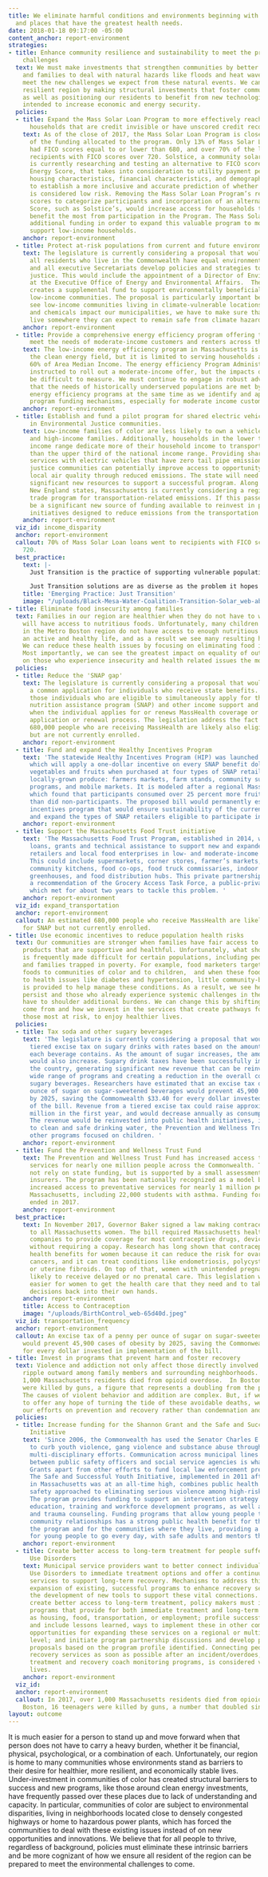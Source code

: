 ```yaml
---
title: We eliminate harmful conditions and environments beginning with the people
  and places that have the greatest health needs.
date: 2018-01-18 09:17:00 -05:00
content_anchor: report-environment
strategies:
- title: Enhance community resilience and sustainability to meet the present and future
    challenges
  text: We must make investments that strengthen communities by better preparing individuals
    and families to deal with natural hazards like floods and heat waves as well as
    meet the new challenges we expect from these natural events. We can build a more
    resilient region by making structural investments that foster community resiliency
    as well as positioning our residents to benefit from new technologies that are
    intended to increase economic and energy security.
  policies:
  - title: Expand the Mass Solar Loan Program to more effectively reach low-income
      households that are credit invisible or have unscored credit records.
    text: As of the close of 2017, the Mass Solar Loan Program is close to full utilization
      of the funding allocated to the program. Only 13% of Mass Solar Loan recipients
      had FICO scores equal to or lower than 680, and over 70% of the loans went to
      recipients with FICO scores over 720. Solstice, a community solar provider,
      is currently researching and testing an alternative to FICO scores called an
      Energy Score, that takes into consideration to utility payment performance,
      housing characteristics, financial characteristics, and demographic characteristics
      to establish a more inclusive and accurate prediction of whether or not a participant
      is considered low risk. Removing the Mass Solar Loan Program’s reliance on FICO
      scores to categorize participants and incorporation of an alternative Energy
      Score, such as Solstice’s, would increase access for households that stand to
      benefit the most from participation in the Program. The Mass Solar Program needs
      additional funding in order to expand this valuable program to more effectively
      support low-income households.
    anchor: report-environment
  - title: Protect at-risk populations from current and future environmental hazards.
    text: The legislature is currently considering a proposal that would require that
      all residents who live in the Commonwealth have equal environmental justice,
      and all executive Secretariats develop policies and strategies to achieve environmental
      justice. This would include the appointment of a Director of Environmental Justice
      at the Executive Office of Energy and Environmental Affairs.  The proposal also
      creates a supplemental fund to support environmentally beneficial projects in
      low-income communities. The proposal is particularly important because we often
      see low-income communities living in climate-vulnerable locations. As superstorms
      and chemicals impact our municipalities, we have to make sure that all residents
      live somewhere they can expect to remain safe from climate hazards.
    anchor: report-environment
  - title: Provide a comprehensive energy efficiency program offering to effectively
      meet the needs of moderate-income customers and renters across the Commonwealth.
    text: The low-income energy efficiency program in Massachusetts is a leader in
      the clean energy field, but it is limited to serving households at or below
      60% of Area Median Income. The energy efficiency Program Administrators were
      instructed to roll out a moderate-income offer, but the impacts of this will
      be difficult to measure. We must continue to engage in robust advocacy to ensure
      that the needs of historically underserved populations are met by the state’s
      energy efficiency programs at the same time as we identify and approval additional
      program funding mechanisms, especially for moderate income customers.
    anchor: report-environment
  - title: Establish and fund a pilot program for shared electric vehicle services
      in Environmental Justice communities.
    text: Low-income families of color are less likely to own a vehicle than white
      and high-income families. Additionally, households in the lower third of the
      income range dedicate more of their household income to transportation costs
      than the upper third of the national income range. Providing shared mobility
      services with electric vehicles that have zero tail pipe emissions within environmental
      justice communities can potentially improve access to opportunity and improve
      local air quality through reduced emissions. The state will need to allocate
      significant new resources to support a successful program. Along with other
      New England states, Massachusetts is currently considering a regional cap and
      trade program for transportation-related emissions. If this passes, it could
      be a significant new source of funding available to reinvest in programs and
      initiatives designed to reduce emissions from the transportation sector.
    anchor: report-environment
  viz_id: income_disparity
  anchor: report-environment
  callout: 70% of Mass Solar Loan loans went to recipients with FICO scores above
    720.
  best_practice:
    text: |-
      Just Transition is the practice of supporting vulnerable populations in the face of massive economic shifts both due to and to avoid climate change and loss of biodiversity. It is in response to the history of chaotic, harmful economic restructurings that have overwhelmingly affected low income communities of color. Just Transition ensures that the cost of these beneficial changes is not borne by a select few.

      Just Transition solutions are as diverse as the problem it hopes to solve. The Black Mesa Water Coalition in Arizona and their Just Transition Campaign is a leading example of community activism and involvement. The group has succeeded in shutting down polluting facilities and replacing them with clean community controlled sourced of energy and green economy jobs. In Boulder, Colorado the Just Transition Collaborative notes that non-homeowners lack the opportunity to invest in solar and may bear the brunt of shifts in utilities. The City of Boulder, per a recommendation of the Just Transition Collaborative, is designing a program to provide energy subsidies for the elderly, and low-income individuals, particularly low-income individuals of color.
    title: 'Emerging Practice: Just Transition'
    image: "/uploads/Black-Mesa-Water-Coalition-Transition-Solar_web-abd87f.jpeg"
- title: Eliminate food insecurity among families
  text: Families in our region are healthier when they do not have to worry if they
    will have access to nutritious foods. Unfortunately, many children and adults
    in the Metro Boston region do not have access to enough nutritious food to support
    an active and healthy life, and as a result we see many resulting health issues.
    We can reduce these health issues by focusing on eliminating food insecurity.
    Most importantly, we can see the greatest impact on equality of outcomes by focusing
    on those who experience insecurity and health related issues the most.
  policies:
  - title: Reduce the 'SNAP gap'
    text: The legislature is currently considering a proposal that would establish
      a common application for individuals who receive state benefits. It would allow
      those individuals who are eligible to simultaneously apply for the supplemental
      nutrition assistance program (SNAP) and other income support and benefit programs
      when the individual applies for or renews MassHealth coverage or other state
      application or renewal process. The legislation address the fact that an estimated
      680,000 people who are receiving MassHealth are likely also eligible for SNAP
      but are not currently enrolled.
    anchor: report-environment
  - title: Fund and expand the Healthy Incentives Program
    text: 'The statewide Healthy Incentives Program (HIP) was launched in April 2017,
      which will apply a one-dollar incentive on every SNAP benefit dollar spent on
      vegetables and fruits when purchased at four types of SNAP retailers selling
      locally-grown produce: farmers markets, farm stands, community supported agriculture
      programs, and mobile markets. It is modeled after a regional Massachusetts pilot
      which found that participants consumed over 25 percent more fruits and vegetables
      than did non-participants. The proposed bill would permanently establish an
      incentives program that would ensure sustainability of the current 3-year HIP
      and expand the types of SNAP retailers eligible to participate in the program. '
    anchor: report-environment
  - title: Support the Massachusetts Food Trust initiative
    text: 'The Massachusetts Food Trust Program, established in 2014, would provide
      loans, grants and technical assistance to support new and expanded healthy food
      retailers and local food enterprises in low- and moderate-income communities.
      This could include supermarkets, corner stores, farmer’s markets, mobile markets,
      community kitchens, food co-ops, food truck commissaries, indoor and outdoor
      greenhouses, and food distribution hubs. This private partnership program was
      a recommendation of the Grocery Access Task Force, a public-private partnership
      which met for about two years to tackle this problem. '
    anchor: report-environment
  viz_id: expand_transportation
  anchor: report-environment
  callout: An estimated 680,000 people who receive MassHealth are likely also eligible
    for SNAP but not currently enrolled.
- title: Use economic incentives to reduce population health risks
  text: Our communities are stronger when families have fair access to services and
    products that are supportive and healthful. Unfortunately, what should be simple
    is frequently made difficult for certain populations, including people of color
    and families trapped in poverty. For example, food marketers target unhealthy
    foods to communities of color and to children,  and when these foods contribute
    to health issues like diabetes and hypertension, little community-based support
    is provided to help manage these conditions. As a result, we see health issues
    persist and those who already experience systemic challenges in their daily life
    have to shoulder additional burdens. We can change this by shifting where dollars
    come from and how we invest in the services that create pathways for people, especially
    those most at risk, to enjoy healthier lives.
  policies:
  - title: Tax soda and other sugary beverages
    text: 'The legislature is currently considering a proposal that would create a
      tiered excise tax on sugary drinks with rates based on the amount of added sugar
      each beverage contains. As the amount of sugar increases, the amount of tax
      would also increase. Sugary drink taxes have been successfully implemented across
      the country, generating significant new revenue that can be reinvested in a
      wide range of programs and creating a reduction in the overall consumption of
      sugary beverages. Researchers have estimated that an excise tax of a penny per
      ounce of sugar on sugar-sweetened beverages would prevent 45,900 cases of obesity
      by 2025, saving the Commonwealth $33.40 for every dollar invested in implementation
      of the bill. Revenue from a tiered excise tax could raise approximately $368
      million in the first year, and would decrease annually as consumption decreases.
      The revenue would be reinvested into public health initiatives, including access
      to clean and safe drinking water, the Prevention and Wellness Trust Fund, and
      other programs focused on children. '
    anchor: report-environment
  - title: Fund the Prevention and Wellness Trust Fund
    text: The Prevention and Wellness Trust Fund has increased access to preventative
      services for nearly one million people across the Commonwealth. The Fund does
      not rely on state funding, but is supported by a small assessment on health
      insurers. The program has been nationally recognized as a model because it has
      increased access to preventative services for nearly 1 million people across
      Massachusetts, including 22,000 students with asthma. Funding for the program
      ended in 2017.
    anchor: report-environment
  best_practice:
    text: In November 2017, Governor Baker signed a law making contraception free
      to all Massachusetts women. The bill required Massachusetts health insurance
      companies to provide coverage for most contraceptive drugs, devices and products
      without requiring a copay. Research has long shown that contraception has significant
      health benefits for women because it can reduce the risk for ovarian and endometrial
      cancers, and it can treat conditions like endometriosis, polycystic ovary syndrome
      or uterine fibroids. On top of that, women with unintended pregnancies are more
      likely to receive delayed or no prenatal care. This legislation will make it
      easier for women to get the health care that they need and to take family planning
      decisions back into their own hands.
    anchor: report-environment
    title: Access to Contraception
    image: "/uploads/BirthControl_web-65d40d.jpeg"
  viz_id: transportation_frequency
  anchor: report-environment
  callout: An excise tax of a penny per ounce of sugar on sugar-sweetened beverages
    would prevent 45,900 cases of obesity by 2025, saving the Commonwealth $33.40
    for every dollar invested in implementation of the bill.
- title: Invest in programs that prevent harm and foster recovery
  text: Violence and addiction not only affect those directly involved, their effects
    ripple outward among family members and surrounding neighborhoods. In 2017, over
    1,000 Massachusetts residents died from opioid overdose.  In Boston, 16 teenagers
    were killed by guns, a figure that represents a doubling from the previous year.
    The causes of violent behavior and addition are complex. But, if we are going
    to offer any hope of turning the tide of these avoidable deaths, we must focus
    our efforts on prevention and recovery rather than condemnation and punishment.
  policies:
  - title: Increase funding for the Shannon Grant and the Safe and Successful Youth
      Initiative
    text: 'Since 2006, the Commonwealth has used the Senator Charles E. Shannon Grant
      to curb youth violence, gang violence and substance abuse through regional,
      multi-disciplinary efforts. Communication across municipal lines and coordination
      between public safety officers and social service agencies is what sets Shannon
      Grants apart from other efforts to fund local law enforcement prevention programs.
      The Safe and Successful Youth Initiative, implemented in 2011 after youth violence
      in Massachusetts was at an all-time high, combines public health and public
      safety approached to eliminating serious violence among high-risk urban youth.
      The program provides funding to support an intervention strategy that provides
      education, training and workforce development programs, as well as street outreach
      and trauma counseling. Funding programs that allow young people to create strong
      community relationships has a strong public health benefit for the youth in
      the program and for the communities where they live, providing a safe place
      for young people to go every day, with safe adults and mentors they can trust. '
    anchor: report-environment
  - title: Create better access to long-term treatment for people suffering from Substance
      Use Disorders
    text: Municipal service providers want to better connect individuals with Substance
      Use Disorders to immediate treatment options and offer a continuum of wrap-around
      services to support long-term recovery. Mechanisms to address this include the
      expansion of existing, successful programs to enhance recovery services and
      the development of new tools to support these vital connections. In order to
      create better access to long-term treatment, policy makers must identify successful
      programs that provide for both immediate treatment and long-term services, such
      as housing, food, transportation, or employment; profile successful programs
      and include lessons learned, ways to implement these in other communities, and
      opportunities for expanding these services on a regional or multi-community
      level; and initiate program partnership discussions and develop partnership
      proposals based on the program profile identified. Connecting people to appropriate
      recovery services as soon as possible after an incident/overdoes, such as medically-aided
      treatment and recovery coach monitoring programs, is considered vital to saving
      lives. 
    anchor: report-environment
  viz_id: 
  anchor: report-environment
  callout: In 2017, over 1,000 Massachusetts residents died from opioid overdose.  In
    Boston, 16 teenagers were killed by guns, a number that doubled since 2016.
layout: outcome
---
```


It is much easier for a person to stand up and move forward when that person does not have to carry a heavy burden, whether it be financial, physical, psychological, or a combination of each. Unfortunately, our region is home to many communities whose environments stand as barriers to their desire for healthier, more resilient, and economically stable lives. Under-investment in communities of color has created structural barriers to success and new programs, like those around clean energy investments, have frequently passed over these places due to lack of understanding and capacity. In particular, communities of color are subject to environmental disparities, living in neighborhoods located close to densely congested highways or home to hazardous power plants, which has forced the communities to deal with these existing issues instead of on new opportunities and innovations. We believe that for all people to thrive, regardless of background, policies must eliminate these intrinsic barriers and be more cognizant of how we ensure all resident of the region can be prepared to meet the environmental challenges to come.